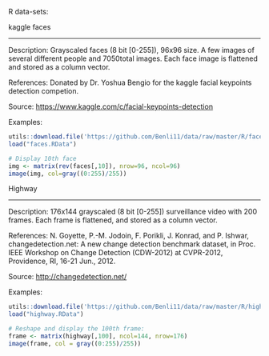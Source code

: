 R data-sets:

kaggle faces
*************
Description: Grayscaled faces (8 bit [0-255]), 96x96 size. A few images of several different people
 and 7050total images. Each face image is flattened and stored as a column vector.

References: Donated by Dr. Yoshua Bengio for the kaggle facial keypoints detection competion.

Source: https://www.kaggle.com/c/facial-keypoints-detection

Examples:
```R
utils::download.file('https://github.com/Benli11/data/raw/master/R/faces.RData', 'faces.RData')
load("faces.RData")

# Display 10th face
img <- matrix(rev(faces[,10]), nrow=96, ncol=96)
image(img, col=gray((0:255)/255))
```


Highway
***********

Description: 176x144 grayscaled (8 bit [0-255]) surveillance video with 200 frames.
 Each frame is flattened, and stored as a column vector.

References: N. Goyette, P.-M. Jodoin, F. Porikli, J. Konrad, and P. Ishwar,
             changedetection.net: A new change detection benchmark dataset,
             in Proc. IEEE Workshop on Change Detection (CDW-2012) at CVPR-2012,
             Providence, RI, 16-21 Jun., 2012.
 
Source: http://changedetection.net/

Examples:
```R
utils::download.file('https://github.com/Benli11/data/raw/master/R/highway.RData', 'highway.RData')
load("highway.RData")

# Reshape and display the 100th frame:
frame <- matrix(highway[,100], ncol=144, nrow=176)
image(frame, col = gray((0:255)/255))
```
